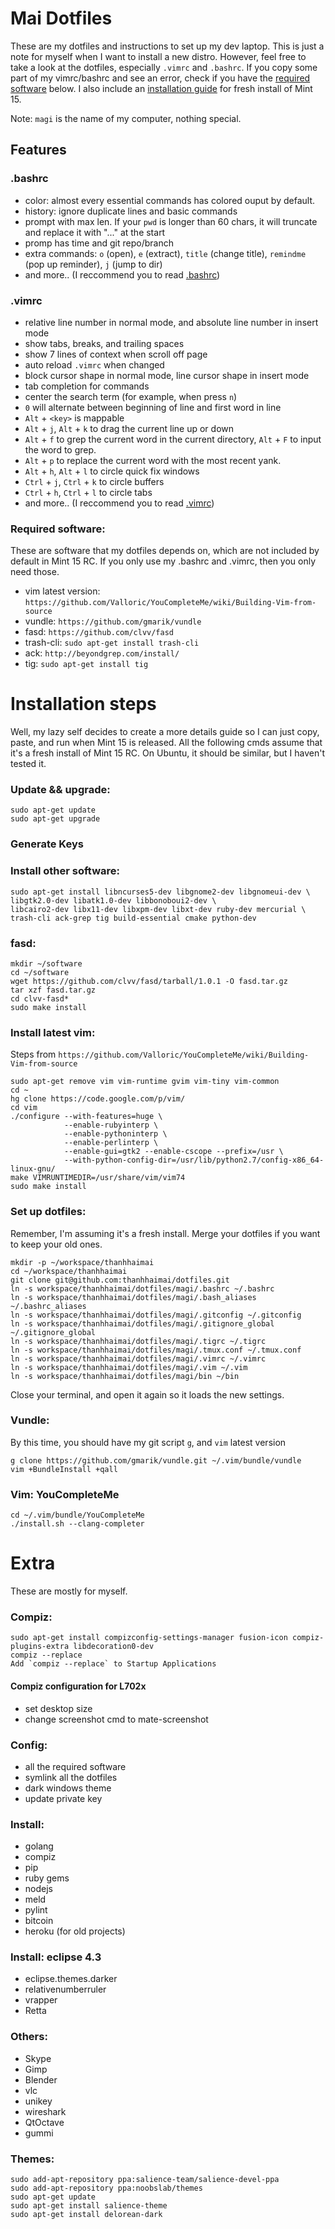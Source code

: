 # Mai Dotfiles #

These are my dotfiles and instructions to set up my dev laptop.
This is just a note for myself when I want to install a new distro.
However, feel free to take a look at the dotfiles, especially `.vimrc` and `.bashrc`.
If you copy some part of my vimrc/bashrc and see an error, check if you have the [required software](#required-software) below.
I also include an [installation guide](#installation-steps "Installation steps for Mint 15 Mate Edition") for fresh install of Mint 15.

Note: `magi` is the name of my computer, nothing special.

## Features ##

### .bashrc ###
* color: almost every essential commands has colored ouput by default.
* history: ignore duplicate lines and basic commands
* prompt with max len. If your `pwd` is longer than 60 chars, it will truncate and replace it with "..." at the start
* promp has time and git repo/branch
* extra commands: `o` (open), `e` (extract), `title` (change title), `remindme` (pop up reminder), `j` (jump to dir)
* and more.. (I reccommend you to read [.bashrc](https://github.com/thanhhaimai/dotfiles/blob/master/magi/.bashrc))

### .vimrc ###
* relative line number in normal mode, and absolute line number in insert mode
* show tabs, breaks, and trailing spaces
* show 7 lines of context when scroll off page
* auto reload `.vimrc` when changed
* block cursor shape in normal mode, line cursor shape in insert mode
* tab completion for commands
* center the search term (for example, when press `n`)
* `0` will alternate between beginning of line and first word in line
* `Alt` + `<key>` is mappable
* `Alt` + `j`, `Alt` + `k` to drag the current line up or down
* `Alt` + `f` to grep the current word in the current directory, `Alt` + `F` to input the word to grep.
* `Alt` + `p` to replace the current word with the most recent yank.
* `Alt` + `h`, `Alt` + `l` to circle quick fix windows
* `Ctrl` + `j`, `Ctrl` + `k` to circle buffers
* `Ctrl` + `h`, `Ctrl` + `l` to circle tabs
* and more.. (I reccommend you to read [.vimrc](https://github.com/thanhhaimai/dotfiles/blob/master/magi/.vimrc))

### Required software: ###

These are software that my dotfiles depends on, which are not included by default in Mint 15 RC. If you only use my .bashrc and .vimrc, then you only need those.

* vim latest version: `https://github.com/Valloric/YouCompleteMe/wiki/Building-Vim-from-source`
* vundle: `https://github.com/gmarik/vundle`
* fasd: `https://github.com/clvv/fasd`
* trash-cli: `sudo apt-get install trash-cli`
* ack: `http://beyondgrep.com/install/`
* tig: `sudo apt-get install tig`

# Installation steps #

Well, my lazy self decides to create a more details guide so I can just copy, paste, and run when Mint 15 is released.
All the following cmds assume that it's a fresh install of Mint 15 RC.
On Ubuntu, it should be similar, but I haven't tested it.

### Update && upgrade: ###

    sudo apt-get update
    sudo apt-get upgrade
    
### Generate Keys ###
    
### Install other software: ###

    sudo apt-get install libncurses5-dev libgnome2-dev libgnomeui-dev \
    libgtk2.0-dev libatk1.0-dev libbonoboui2-dev \
    libcairo2-dev libx11-dev libxpm-dev libxt-dev ruby-dev mercurial \
    trash-cli ack-grep tig build-essential cmake python-dev
    
### fasd: ###
    mkdir ~/software
    cd ~/software
    wget https://github.com/clvv/fasd/tarball/1.0.1 -O fasd.tar.gz
    tar xzf fasd.tar.gz
    cd clvv-fasd*
    sudo make install
    
### Install latest vim: ###

Steps from `https://github.com/Valloric/YouCompleteMe/wiki/Building-Vim-from-source`

    sudo apt-get remove vim vim-runtime gvim vim-tiny vim-common
    cd ~
    hg clone https://code.google.com/p/vim/
    cd vim
    ./configure --with-features=huge \
                --enable-rubyinterp \
                --enable-pythoninterp \
                --enable-perlinterp \
                --enable-gui=gtk2 --enable-cscope --prefix=/usr \
                --with-python-config-dir=/usr/lib/python2.7/config-x86_64-linux-gnu/
    make VIMRUNTIMEDIR=/usr/share/vim/vim74
    sudo make install
    
### Set up dotfiles: ###

Remember, I'm assuming it's a fresh install. Merge your dotfiles if you want to keep your old ones.
    
    mkdir -p ~/workspace/thanhhaimai
    cd ~/workspace/thanhhaimai
    git clone git@github.com:thanhhaimai/dotfiles.git
    ln -s workspace/thanhhaimai/dotfiles/magi/.bashrc ~/.bashrc
    ln -s workspace/thanhhaimai/dotfiles/magi/.bash_aliases ~/.bashrc_aliases
    ln -s workspace/thanhhaimai/dotfiles/magi/.gitconfig ~/.gitconfig
    ln -s workspace/thanhhaimai/dotfiles/magi/.gitignore_global ~/.gitignore_global
    ln -s workspace/thanhhaimai/dotfiles/magi/.tigrc ~/.tigrc
    ln -s workspace/thanhhaimai/dotfiles/magi/.tmux.conf ~/.tmux.conf
    ln -s workspace/thanhhaimai/dotfiles/magi/.vimrc ~/.vimrc
    ln -s workspace/thanhhaimai/dotfiles/magi/.vim ~/.vim
    ln -s workspace/thanhhaimai/dotfiles/magi/bin ~/bin
    
Close your terminal, and open it again so it loads the new settings.
    
### Vundle: ###
    
By this time, you should have my git script `g`, and `vim` latest version

    g clone https://github.com/gmarik/vundle.git ~/.vim/bundle/vundle
    vim +BundleInstall +qall
    
### Vim: YouCompleteMe ###
    cd ~/.vim/bundle/YouCompleteMe
    ./install.sh --clang-completer
    
# Extra #

These are mostly for myself.
    
### Compiz: ###
    sudo apt-get install compizconfig-settings-manager fusion-icon compiz-plugins-extra libdecoration0-dev
    compiz --replace
    Add `compiz --replace` to Startup Applications
    
#### Compiz configuration for L702x ####
* set desktop size
* change screenshot cmd to mate-screenshot

### Config: ###

* all the required software
* symlink all the dotfiles
* dark windows theme
* update private key

### Install: ###

* golang
* compiz
* pip
* ruby gems
* nodejs
* meld
* pylint
* bitcoin
* heroku (for old projects)

### Install: eclipse 4.3 ###

* eclipse.themes.darker
* relativenumberruler
* vrapper
* Retta

### Others: ###

* Skype
* Gimp
* Blender
* vlc
* unikey
* wireshark
* QtOctave
* gummi

### Themes: ###
    sudo add-apt-repository ppa:salience-team/salience-devel-ppa
    sudo add-apt-repository ppa:noobslab/themes
    sudo apt-get update
    sudo apt-get install salience-theme
    sudo apt-get install delorean-dark
